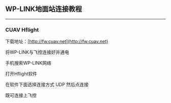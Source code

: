 ## WP-LINK地面站连接教程

---

### CUAV Hflight

下载地址：[http://fw.cuav.net](http://fw.cuav.net)

将WP-LINK与飞控连接好并通电

手机搜索WP-LINK网络

打开Hflight软件

在软件下面选择连接方式  UDP  然后点连接

既可连接上飞控

